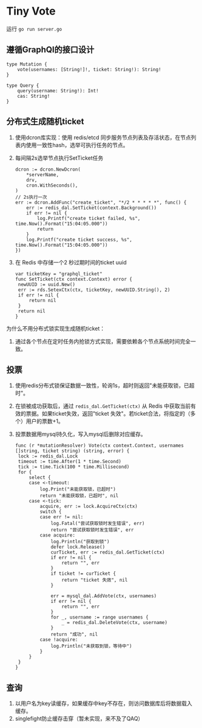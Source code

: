 # Tiny Vote

运行 `go run server.go`

## 遵循GraphQl的接口设计

```type
type Mutation {
    vote(usernames: [String!]!, ticket: String!): String!
}

type Query {
    query(username: String!): Int!
    cas: String!
}

```

## 分布式生成随机ticket

1. 使用dcron库实现：使用 redis/etcd 同步服务节点列表及存活状态，在节点列表内使用一致性hash，选举可执行任务的节点。
2. 每间隔2s选举节点执行SetTicket任务

   ```
   dcron := dcron.NewDcron(
       *serverName,
       drv,
       cron.WithSeconds(),
   )
   // 2s执行一次
   err := dcron.AddFunc("create_ticket", "*/2 * * * * *", func() {
       err := redis_dal.SetTicket(context.Background())
       if err != nil {
           log.Printf("create ticket failed, %s", time.Now().Format("15:04:05.000"))
           return
       }
       log.Printf("create ticket success, %s", time.Now().Format("15:04:05.000"))
   })
   ```
3. 在 Redis 中存储一个2 秒过期时间的ticket uuid

   ```
   var ticketKey = "graphql_ticket"
   func SetTicket(ctx context.Context) error {
   	newUUID := uuid.New()
   	err := rds.SetexCtx(ctx, ticketKey, newUUID.String(), 2)
   	if err != nil {
   		return nil
   	}
   	return nil
   }
   ```

为什么不用分布式锁实现生成随机ticket：

1. 通过各个节点在定时任务内抢锁方式实现，需要依赖各个节点系统时间完全一致。

## 投票

1. 使用redis分布式锁保证数据一致性，轮询1s，超时则返回"未能获取锁，已超时"。
2. 在锁被成功获取后，通过 `redis_dal.GetTicket(ctx)` 从 Redis 中获取当前有效的票据。如果ticket失效，返回"ticket 失效"。若ticket合法，将指定的（多个）⽤户的票数+1。
3. 投票数据用mysql持久化，写入mysql后删除对应缓存。

   ```
   func (r *mutationResolver) Vote(ctx context.Context, usernames []string, ticket string) (string, error) {
   	lock := redis_dal.Lock
   	timeout := time.After(1 * time.Second)
   	tick := time.Tick(100 * time.Millisecond) 
   	for {
   		select {
   		case <-timeout:
   			log.Print("未能获取锁，已超时")
   			return "未能获取锁，已超时", nil
   		case <-tick:
   			acquire, err := lock.AcquireCtx(ctx)
   			switch {
   			case err != nil:
   				log.Fatal("尝试获取锁时发生错误", err)
   				return "尝试获取锁时发生错误", err
   			case acquire:
   				log.Println("获取到锁")
   				defer lock.Release() 
   				curTicket, err := redis_dal.GetTicket(ctx)
   				if err != nil {
   					return "", err
   				}
   				if ticket != curTicket {
   					return "ticket 失效", nil
   				}

   				err = mysql_dal.AddVote(ctx, usernames)
   				if err != nil {
   					return "", err
   				}
   				for _, username := range usernames {
   					_ = redis_dal.DeleteVote(ctx, username)
   				}
   				return "成功", nil
   			case !acquire:
   				log.Println("未获取到锁，等待中")
   			}
   		}
   	}
   }
   ```

## 查询

1. 以用户名为key读缓存，如果缓存中key不存在，则访问数据库后将数据载入缓存。
2. singlefight防止缓存击穿（暂未实现，来不及了QAQ）
